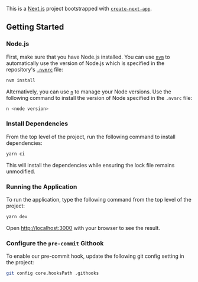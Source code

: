 This is a [Next.js](https://nextjs.org/) project bootstrapped with [`create-next-app`](https://github.com/vercel/next.js/tree/canary/packages/create-next-app).

## Getting Started

### Node.js

First, make sure that you have Node.js installed. You can use [`nvm`](https://github.com/nvm-sh/nvm) to automatically use the version of Node.js which is specified in the repository's [`.nvmrc`](./.nvmrc) file:

```sh
nvm install
```

Alternatively, you can use [`n`](https://www.npmjs.com/package/n) to manage your Node versions. Use the following command to install the version of Node specified in the `.nvmrc` file:

```sh
n <node version>
```

### Install Dependencies

From the top level of the project, run the following command to install dependencies:

```sh
yarn ci
```

This will install the dependencies while ensuring the lock file remains unmodified.

### Running the Application

To run the application, type the following command from the top level of the project:

```sh
yarn dev
```

Open [http://localhost:3000](http://localhost:3000) with your browser to see the result.

### Configure the `pre-commit` Githook

To enable our pre-commit hook, update the following git config setting in the project:

```sh
git config core.hooksPath .githooks
```
